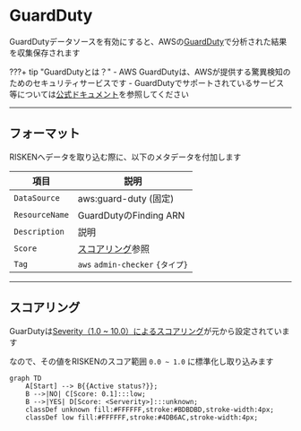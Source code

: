 # GuardDuty


GuardDutyデータソースを有効にすると、AWSの[GuardDuty](https://docs.aws.amazon.com/guardduty/latest/ug/what-is-guardduty.html)で分析された結果を収集保存されます

???+ tip "GuardDutyとは？"
    - AWS GuardDutyは、AWSが提供する驚異検知のためのセキュリティサービスです
    - GuardDutyでサポートされているサービス等については[公式ドキュメント](https://docs.aws.amazon.com/guardduty/latest/ug/guardduty_finding-types-active.html)を参照してください

---

## フォーマット

RISKENへデータを取り込む際に、以下のメタデータを付加します

| 項目            | 説明                                      |
| -------------- | ---------------------------------------- |
| `DataSource`   | aws:guard-duty (固定)                      |
| `ResourceName` | GuardDutyのFinding ARN                    |
| `Description`  | 説明                                       |
| `Score`        | [スコアリング](/aws/guardduty/#_2)参照       |
| `Tag`          | `aws` `admin-checker` `{タイプ}`           |


---

## スコアリング

GuarDutyは[Severity（1.0 ~ 10.0）によるスコアリング](https://docs.aws.amazon.com/guardduty/latest/ug/guardduty_findings.html)が元から設定されています

なので、その値をRISKENのスコア範囲 `0.0 ~ 1.0` に標準化し取り込みます

```mermaid
graph TD
    A[Start] --> B{{Active status?}};
    B -->|NO| C[Score: 0.1]:::low;
    B -->|YES| D[Score: <Serverity>]:::unknown;
    classDef unknown fill:#FFFFFF,stroke:#BDBDBD,stroke-width:4px;
    classDef low fill:#FFFFFF,stroke:#4DB6AC,stroke-width:4px;
```
